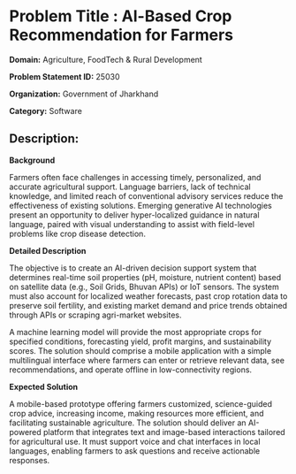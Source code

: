 # **Problem Title  :** Al-Based Crop Recommendation for Farmers

**Domain:**  	Agriculture, FoodTech & Rural Development

**Problem Statement ID:** 25030

**Organization:**  Government of Jharkhand

**Category:** Software

## **Description:** 	

**Background**

Farmers often face challenges in accessing timely, personalized, and accurate agricultural support. Language barriers, lack of technical knowledge, and limited reach of conventional advisory services reduce the effectiveness of existing solutions. Emerging generative AI technologies present an opportunity to deliver hyper-localized guidance in natural language, paired with visual understanding to assist with field-level problems like crop disease detection.

**Detailed Description**

The objective is to create an AI-driven decision support system that determines real-time soil properties (pH, moisture, nutrient content) based on satellite data (e.g., Soil Grids, Bhuvan APIs) or IoT sensors. The system must also account for localized weather forecasts, past crop rotation data to preserve soil fertility, and existing market demand and price trends obtained through APIs or scraping agri-market websites.

A machine learning model will provide the most appropriate crops for specified conditions, forecasting yield, profit margins, and sustainability scores. The solution should comprise a mobile application with a simple multilingual interface where farmers can enter or retrieve relevant data, see recommendations, and operate offline in low-connectivity regions.

**Expected Solution**

A mobile-based prototype offering farmers customized, science-guided crop advice, increasing income, making resources more efficient, and facilitating sustainable agriculture.
The solution should deliver an AI-powered platform that integrates text and image-based interactions tailored for agricultural use. It must support voice and chat interfaces in local languages, enabling farmers to ask questions and receive actionable responses.
